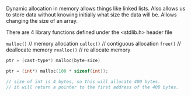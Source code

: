 Dynamic allocation in memory allows things like linked lists.
Also allows us to store data without knowing initially
what size the data will be.
Allows changing the size of an array.

There are 4 library functions defined under the <stdlib.h> header file

`malloc()` // memory allocation
`calloc()` // contiguous allocation
`free()` // deallocate memory
`realloc()` // re allocate memory

```c
ptr = (cast-type*) malloc(byte-size)

ptr = (int*) malloc(100 * sizeof(int));

// size of int is 4 bytes, so this will allocate 400 bytes.
// it will return a pointer to the first address of the 400 bytes.
```
